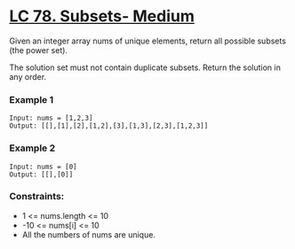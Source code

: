 # [LC 78. Subsets- Medium](https://leetcode.com/problems/subsets/description/)

Given an integer array nums of unique elements, return all possible subsets (the power set).

The solution set must not contain duplicate subsets. Return the solution in any order.



### Example 1

```
Input: nums = [1,2,3]
Output: [[],[1],[2],[1,2],[3],[1,3],[2,3],[1,2,3]]
```

### Example 2 

```
Input: nums = [0]
Output: [[],[0]]
```


### Constraints:

- 1 <= nums.length <= 10
- -10 <= nums[i] <= 10
- All the numbers of nums are unique.